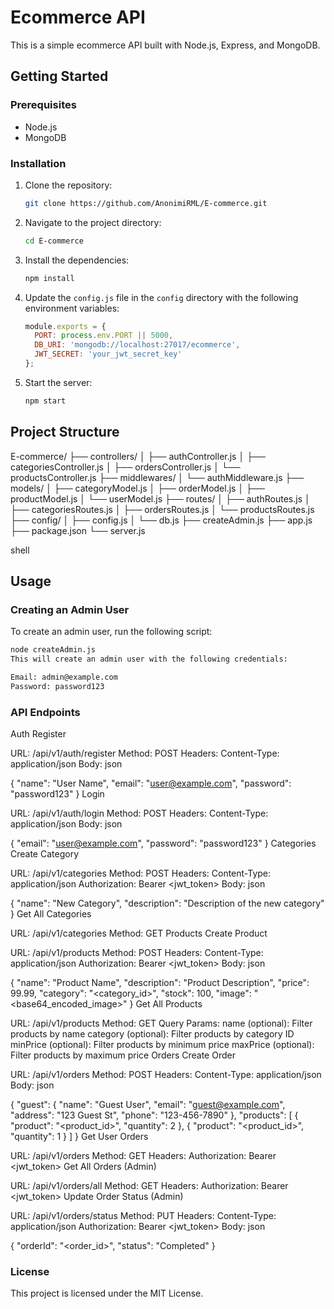 # Ecommerce API

This is a simple ecommerce API built with Node.js, Express, and MongoDB.

## Getting Started

### Prerequisites

- Node.js
- MongoDB

### Installation

1. Clone the repository:
    ```bash
    git clone https://github.com/AnonimiRML/E-commerce.git
    ```

2. Navigate to the project directory:
    ```bash
    cd E-commerce
    ```

3. Install the dependencies:
    ```bash
    npm install
    ```

4. Update the `config.js` file in the `config` directory with the following environment variables:
    ```javascript
    module.exports = {
      PORT: process.env.PORT || 5000,
      DB_URI: 'mongodb://localhost:27017/ecommerce',
      JWT_SECRET: 'your_jwt_secret_key'
    };
    ```

5. Start the server:
    ```bash
    npm start
    ```

## Project Structure

E-commerce/
├── controllers/
│ ├── authController.js
│ ├── categoriesController.js
│ ├── ordersController.js
│ └── productsController.js
├── middlewares/
│ └── authMiddleware.js
├── models/
│ ├── categoryModel.js
│ ├── orderModel.js
│ ├── productModel.js
│ └── userModel.js
├── routes/
│ ├── authRoutes.js
│ ├── categoriesRoutes.js
│ ├── ordersRoutes.js
│ └── productsRoutes.js
├── config/
│ ├── config.js
│ └── db.js
├── createAdmin.js
├── app.js
├── package.json
└── server.js

shell


## Usage

### Creating an Admin User

To create an admin user, run the following script:
```bash
node createAdmin.js
This will create an admin user with the following credentials:

Email: admin@example.com
Password: password123

```

### API Endpoints
Auth
Register

URL: /api/v1/auth/register
Method: POST
Headers:
Content-Type: application/json
Body:
json

{
  "name": "User Name",
  "email": "user@example.com",
  "password": "password123"
}
Login

URL: /api/v1/auth/login
Method: POST
Headers:
Content-Type: application/json
Body:
json

{
  "email": "user@example.com",
  "password": "password123"
}
Categories
Create Category

URL: /api/v1/categories
Method: POST
Headers:
Content-Type: application/json
Authorization: Bearer <jwt_token>
Body:
json

{
  "name": "New Category",
  "description": "Description of the new category"
}
Get All Categories

URL: /api/v1/categories
Method: GET
Products
Create Product

URL: /api/v1/products
Method: POST
Headers:
Content-Type: application/json
Authorization: Bearer <jwt_token>
Body:
json

{
  "name": "Product Name",
  "description": "Product Description",
  "price": 99.99,
  "category": "<category_id>",
  "stock": 100,
  "image": "<base64_encoded_image>"
}
Get All Products

URL: /api/v1/products
Method: GET
Query Params:
name (optional): Filter products by name
category (optional): Filter products by category ID
minPrice (optional): Filter products by minimum price
maxPrice (optional): Filter products by maximum price
Orders
Create Order

URL: /api/v1/orders
Method: POST
Headers:
Content-Type: application/json
Body:
json

{
  "guest": {
    "name": "Guest User",
    "email": "guest@example.com",
    "address": "123 Guest St",
    "phone": "123-456-7890"
  },
  "products": [
    {
      "product": "<product_id>",
      "quantity": 2
    },
    {
      "product": "<product_id>",
      "quantity": 1
    }
  ]
}
Get User Orders

URL: /api/v1/orders
Method: GET
Headers:
Authorization: Bearer <jwt_token>
Get All Orders (Admin)

URL: /api/v1/orders/all
Method: GET
Headers:
Authorization: Bearer <jwt_token>
Update Order Status (Admin)

URL: /api/v1/orders/status
Method: PUT
Headers:
Content-Type: application/json
Authorization: Bearer <jwt_token>
Body:
json

{
  "orderId": "<order_id>",
  "status": "Completed"
}


### License
This project is licensed under the MIT License.